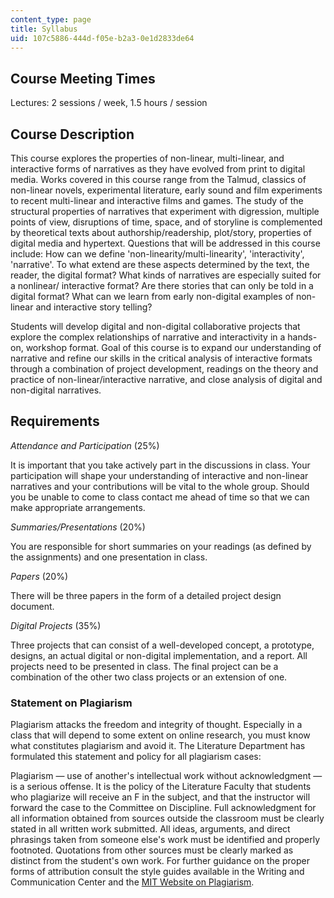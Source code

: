 ```yaml
---
content_type: page
title: Syllabus
uid: 107c5886-444d-f05e-b2a3-0e1d2833de64
---
```


Course Meeting Times
--------------------

Lectures: 2 sessions / week, 1.5 hours / session

Course Description
------------------

This course explores the properties of non-linear, multi-linear, and interactive forms of narratives as they have evolved from print to digital media. Works covered in this course range from the Talmud, classics of non-linear novels, experimental literature, early sound and film experiments to recent multi-linear and interactive films and games. The study of the structural properties of narratives that experiment with digression, multiple points of view, disruptions of time, space, and of storyline is complemented by theoretical texts about authorship/readership, plot/story, properties of digital media and hypertext. Questions that will be addressed in this course include: How can we define 'non-linearity/multi-linearity', 'interactivity', 'narrative'. To what extend are these aspects determined by the text, the reader, the digital format? What kinds of narratives are especially suited for a nonlinear/ interactive format? Are there stories that can only be told in a digital format? What can we learn from early non-digital examples of non-linear and interactive story telling?

Students will develop digital and non-digital collaborative projects that explore the complex relationships of narrative and interactivity in a hands-on, workshop format. Goal of this course is to expand our understanding of narrative and refine our skills in the critical analysis of interactive formats through a combination of project development, readings on the theory and practice of non-linear/interactive narrative, and close analysis of digital and non-digital narratives.

Requirements
------------

_Attendance and Participation_ (25%)

It is important that you take actively part in the discussions in class. Your participation will shape your understanding of interactive and non-linear narratives and your contributions will be vital to the whole group. Should you be unable to come to class contact me ahead of time so that we can make appropriate arrangements.

_Summaries/Presentations_ (20%)

You are responsible for short summaries on your readings (as defined by the assignments) and one presentation in class.

_Papers_ (20%)

There will be three papers in the form of a detailed project design document.

_Digital Projects_ (35%)

Three projects that can consist of a well-developed concept, a prototype, designs, an actual digital or non-digital implementation, and a report. All projects need to be presented in class. The final project can be a combination of the other two class projects or an extension of one.

### Statement on Plagiarism

Plagiarism attacks the freedom and integrity of thought. Especially in a class that will depend to some extent on online research, you must know what constitutes plagiarism and avoid it. The Literature Department has formulated this statement and policy for all plagiarism cases:

Plagiarism — use of another's intellectual work without acknowledgment — is a serious offense. It is the policy of the Literature Faculty that students who plagiarize will receive an F in the subject, and that the instructor will forward the case to the Committee on Discipline. Full acknowledgment for all information obtained from sources outside the classroom must be clearly stated in all written work submitted. All ideas, arguments, and direct phrasings taken from someone else's work must be identified and properly footnoted. Quotations from other sources must be clearly marked as distinct from the student's own work. For further guidance on the proper forms of attribution consult the style guides available in the Writing and Communication Center and the [MIT Website on Plagiarism](http://cmsw.mit.edu/writing-and-communication-center/avoiding-plagiarism/).
